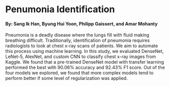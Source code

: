# Penumonia Identification
#### By: Sang Ik Han, Byung Hui Yoon, Philipp Gaissert, and Amar Mohanty
Pneumonia is a deadly disease where the lungs fill with fluid making breathing difficult. Traditionally,
identification of pneumonia requires radiologists to look at chest x-ray scans of patients. We aim to
automate this process using machine learning. In this study, we evaluated DenseNet, LeNet-5, AlexNet,
and custom CNN to classify chest x-ray images from Kaggle. We found that a pre-trained DenseNet
model with transfer learning performed the best with 90.06% accuracy and 92.43% F1 score. Out of the
four models we explored, we found that more complex models tend to perform better if some level of
regularization was applied.

